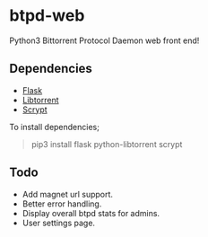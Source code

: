 # btpd-web
Python3 Bittorrent Protocol Daemon web front end!

## Dependencies
* [Flask](https://pypi.python.org/pypi/Flask)
* [Libtorrent](https://pypi.python.org/pypi/python-libtorrent)
* [Scrypt](https://pypi.python.org/pypi/scrypt)

To install dependencies;
> pip3 install flask python-libtorrent scrypt

## Todo
* Add magnet url support.
* Better error handling.
* Display overall btpd stats for admins.
* User settings page.
